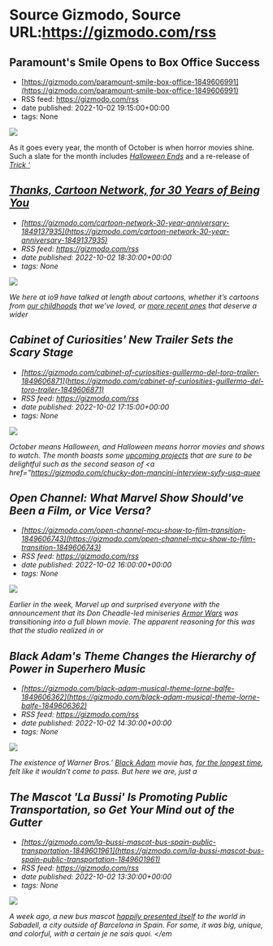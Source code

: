 # Source Gizmodo, Source URL:https://gizmodo.com/rss

## Paramount's Smile Opens to Box Office Success
 - [https://gizmodo.com/paramount-smile-box-office-1849606991](https://gizmodo.com/paramount-smile-box-office-1849606991)
 - RSS feed: https://gizmodo.com/rss
 - date published: 2022-10-02 19:15:00+00:00
 - tags: None

<img src="https://i.kinja-img.com/gawker-media/image/upload/s---8CzMB_q--/c_fit,fl_progressive,q_80,w_636/51d19c7d58dd13d94f5baa277317ef40.png" /><p>As it goes every year, the month of October is when horror movies shine. Such a slate for the month includes <a href="https://gizmodo.com/halloween-ends-final-trailer-jamie-lee-curtis-peacock-1849585955"><em>Halloween Ends</em></a><em> </em>and a re-release of <a href="https://gizmodo.com/trick-r-treat-2007-theatrical-release-1849492998"><em>Trick ‘

## Thanks, Cartoon Network, for 30 Years of Being You
 - [https://gizmodo.com/cartoon-network-30-year-anniversary-1849137935](https://gizmodo.com/cartoon-network-30-year-anniversary-1849137935)
 - RSS feed: https://gizmodo.com/rss
 - date published: 2022-10-02 18:30:00+00:00
 - tags: None

<img src="https://i.kinja-img.com/gawker-media/image/upload/s--9oEjsUKN--/c_fit,fl_progressive,q_80,w_636/85cc5df4ed6cf2d9264f010059a1110d.jpg" /><p>We here at io9 have talked at length  about cartoons, whether it’s cartoons from <a href="https://gizmodo.com/digimon-adventure-dub-zatch-bell-sequel-manga-reveal-1848599854">our childhoods</a> that we’ve loved, or <a href="https://gizmodo.com/hbo-max-infinity-train-removal-warner-bros-discovery-1849428203">more recent ones</a> that deserve a wider 

## Cabinet of Curiosities' New Trailer Sets the Scary Stage
 - [https://gizmodo.com/cabinet-of-curiosities-guillermo-del-toro-trailer-1849606871](https://gizmodo.com/cabinet-of-curiosities-guillermo-del-toro-trailer-1849606871)
 - RSS feed: https://gizmodo.com/rss
 - date published: 2022-10-02 17:15:00+00:00
 - tags: None

<img src="https://i.kinja-img.com/gawker-media/image/upload/s--5rjCNOP_--/c_fit,fl_progressive,q_80,w_636/faa13899d37e8543a3540e6b3ced2a87.jpg" /><p>October means Halloween, and Halloween means horror movies and shows to watch. The month boasts some <a href="https://gizmodo.com/queer-for-fear-shudder-horror-doc-series-review-dracula-1849514631">upcoming projects</a> that are sure to be delightful such as the second season of <a href="https://gizmodo.com/chucky-don-mancini-interview-syfy-usa-quee

## Open Channel: What Marvel Show Should've Been a Film, or Vice Versa?
 - [https://gizmodo.com/open-channel-mcu-show-to-film-transition-1849606743](https://gizmodo.com/open-channel-mcu-show-to-film-transition-1849606743)
 - RSS feed: https://gizmodo.com/rss
 - date published: 2022-10-02 16:00:00+00:00
 - tags: None

<img src="https://i.kinja-img.com/gawker-media/image/upload/s--ZX6xsXzV--/c_fit,fl_progressive,q_80,w_636/b0e001fa60cc65899426f58327a1c75c.jpg" /><p>Earlier in the week, Marvel up and surprised everyone with the announcement that its Don Cheadle-led miniseries <a href="https://gizmodo.com/armor-wars-movie-don-cheadle-marvel-studios-disney-plus-1849599184"><em>Armor Wars</em></a><em> </em>was transitioning into a full blown movie. The apparent reasoning for this was that the studio realized in or

## Black Adam's Theme Changes the Hierarchy of Power in Superhero Music
 - [https://gizmodo.com/black-adam-musical-theme-lorne-balfe-1849606362](https://gizmodo.com/black-adam-musical-theme-lorne-balfe-1849606362)
 - RSS feed: https://gizmodo.com/rss
 - date published: 2022-10-02 14:30:00+00:00
 - tags: None

<img src="https://i.kinja-img.com/gawker-media/image/upload/s--zwYd-Yn5--/c_fit,fl_progressive,q_80,w_636/0a0ddf44aaeec597c9d80ec1e63a9fd3.jpg" /><p>The existence of Warner Bros.’ <a href="https://gizmodo.com/black-adam-trailer-justice-society-dc-films-the-rock-1849508762"><em>Black Adam</em></a><em> </em>movie has, <a href="https://gizmodo.com/an-epic-timeline-of-the-rock-willing-dc-s-black-adam-in-1846528042">for the longest time</a>, felt like it wouldn’t come to pass. But here we are, just a

## The Mascot 'La Bussi' Is Promoting Public Transportation, so Get Your Mind out of the Gutter
 - [https://gizmodo.com/la-bussi-mascot-bus-spain-public-transportation-1849601961](https://gizmodo.com/la-bussi-mascot-bus-spain-public-transportation-1849601961)
 - RSS feed: https://gizmodo.com/rss
 - date published: 2022-10-02 13:30:00+00:00
 - tags: None

<img src="https://i.kinja-img.com/gawker-media/image/upload/s--s0BRq-eT--/c_fit,fl_progressive,q_80,w_636/d9ce95cf6dba49c73dbbf1cd6e6c925e.jpg" /><p>A week ago, a new bus mascot <a href="https://twitter.com/Aj_Sabadell/status/1572978946601373696?s=20&amp;t=aib39LIHEoXa6nDJ8eXzzA" rel="noopener noreferrer" target="_blank">happily presented itself</a> to the world in Sabadell, a city outside of Barcelona in Spain. For some, it was big, unique, and colorful, with a certain <em>je ne sais quoi. </em
